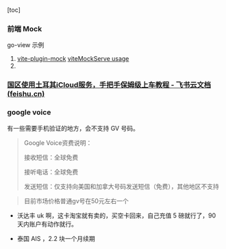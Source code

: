 [toc]

### 前端 Mock

go-view 示例

1. [vite-plugin-mock](https://github.com/vbenjs/vite-plugin-mock) [viteMockServe usage](https://github.com/vbenjs/vite-plugin-mock#example)
2. 



### [国区使用土耳其iCloud服务，手把手保姆级上车教程 - 飞书云文档 (feishu.cn)](https://btsogiwudc.feishu.cn/docx/CgoJdHyWKopl3UxV12GcG3psnjf)



### google voice

有一些需要手机验证的地方，会不支持 GV 号码。

> Google Voice资费说明：
>
> 接收短信：全球免费
>
> 接听电话：全球免费
>
> 发送短信：仅支持向美国和加拿大号码发送短信（免费），其他地区不支持

> 目前市场价格普通gv号在50元左右一个

- 沃达丰 uk 啊，这卡淘宝就有卖的，买空卡回来，自己充值 5 磅就行了，90 天内账户有动作就行。

- 泰国 AIS ，2.2 块一个月续期